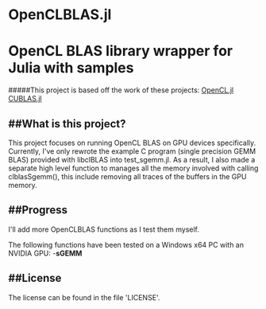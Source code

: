 # OpenCLBLAS.jl
OpenCL BLAS library wrapper for Julia with samples
============================

#####This project is based off the work of these projects:
[OpenCL.jl](https://github.com/JuliaGPU/OpenCL.jl)
[CUBLAS.jl](https://github.com/JuliaGPU/CUBLAS.jl)

##What is this project?
----------------------------

This project focuses on running OpenCL BLAS on GPU devices specifically.
Currently, I've only rewrote the example C program (single precision GEMM BLAS) provided with libclBLAS into test_sgemm.jl.
As a result, I also made a separate high level function to manages all the memory involved with calling clblasSgemm(), this include removing all traces of the buffers in the GPU memory.

##Progress
----------------------------

I'll add more OpenCLBLAS functions as I test them myself.

The following functions have been tested on a Windows x64 PC with an NVIDIA GPU:
-**sGEMM**

##License
----------------------------

The license can be found in the file 'LICENSE'.